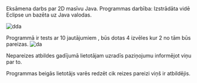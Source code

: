 Eksāmena darbs par 2D masīvu Java.
Programmas darbība:
Izstrādāta vidē Eclipse un bazēta uz Java valodas.

![dda](https://github.com/Andrejatsm/Eksamens/assets/165993997/4a88a240-059d-43c4-b17b-88928e2fb298)


Programmā ir tests ar 10 jautājumiem , būs dotas 4 izvēles kur 2 no tām būs pareizas.
![da](https://github.com/Andrejatsm/Eksamens/assets/165993997/d9b9e459-9c37-4194-80ad-762e011eadc9)

Nepareizes atbildes gadījumā lietotājam uzradīs paziņojumu informējot viņu par to.

Programmas beigās lietotājs varēs redzēt cik reizes pareizi viņš ir atbildējis.
